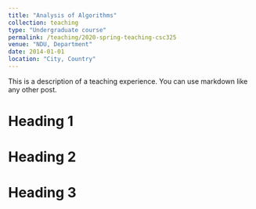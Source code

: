 ```yaml
---
title: "Analysis of Algorithms"
collection: teaching
type: "Undergraduate course"
permalink: /teaching/2020-spring-teaching-csc325
venue: "NDU, Department"
date: 2014-01-01
location: "City, Country"
---
```


This is a description of a teaching experience. You can use markdown like any other post.

Heading 1
======

Heading 2
======

Heading 3
======
